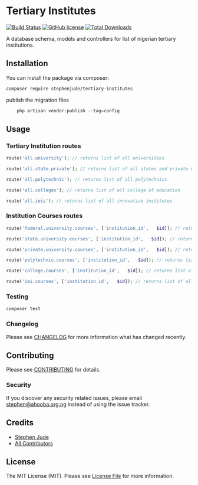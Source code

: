 # Tertiary Institutes 

[![Build Status](https://img.shields.io/travis/stephenjude/tertiary-institutes/master.svg)](https://travis-ci.com/stephenjude/tertiary-institutes.svg?branch=master)
[![GitHub license](https://img.shields.io/github/license/stephenjude/tertiary-institutes.svg)](https://github.com/stephenjude/tertiary-institutes/blob/master/LICENSE.md)
[![Total Downloads](https://img.shields.io/packagist/dt/stephenjude/tertiary-institutes.svg)](https://packagist.org/packages/stephenjude/tertiary-institutes)

A database schema, models and controllers for list of nigerian tertiary institutions.

## Installation

You can install the package via composer:

```bash
composer require stephenjude/tertiary-institutes
```

publish the migration files
``` php
    php artisan vendor:publish --tag=config
```
## Usage


### Tertiary Institution routes

``` php
route('all.university'); // returns list of all universities

route('all.state.private'); // returns list of all states and private universities

route('all.polytechnic'); // returns list of all polytechnics

route('all.colleges'); // returns list of all college of education

route('all.ieis'); // returns list of all innovative institutes

```

### Institution Courses routes

``` php
route('federal.university.courses', ['institution_id',   $id]); // returns list of all federal university courses

route('state.university.courses', ['institution_id',   $id]); // returns list of all state university courses

route('private.university.courses', ['institution_id',   $id]); // returns list of all private university courses

route('polytechnic.courses', ['institution_id',   $id]); // returns list of all polytechnic courses

route('college.courses', ['institution_id',   $id]); // returns list of all college courses

route('iei.courses', ['institution_id',   $id]); // returns list of all innovative institute courses

```

### Testing

``` bash
composer test
```

### Changelog

Please see [CHANGELOG](CHANGELOG.md) for more information what has changed recently.

## Contributing

Please see [CONTRIBUTING](CONTRIBUTING.md) for details.

### Security

If you discover any security related issues, please email stephen@ahooba.org.ng instead of using the issue tracker.

## Credits

- [Stephen Jude](https://github.com/stephenjude)
- [All Contributors](../../contributors)

## License

The MIT License (MIT). Please see [License File](LICENSE.md) for more information.
